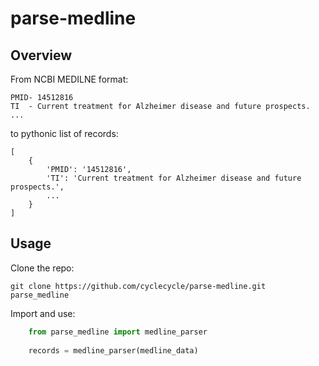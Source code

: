# parse-medline

## Overview

From NCBI MEDILNE format:

    PMID- 14512816
    TI  - Current treatment for Alzheimer disease and future prospects.
    ...

to pythonic list of records:

    [
        {
            'PMID': '14512816',
            'TI': 'Current treatment for Alzheimer disease and future prospects.',
            ...
        }
    ]

## Usage

Clone the repo:

    git clone https://github.com/cyclecycle/parse-medline.git parse_medline

Import and use:

```python
    from parse_medline import medline_parser
    
    records = medline_parser(medline_data)
```